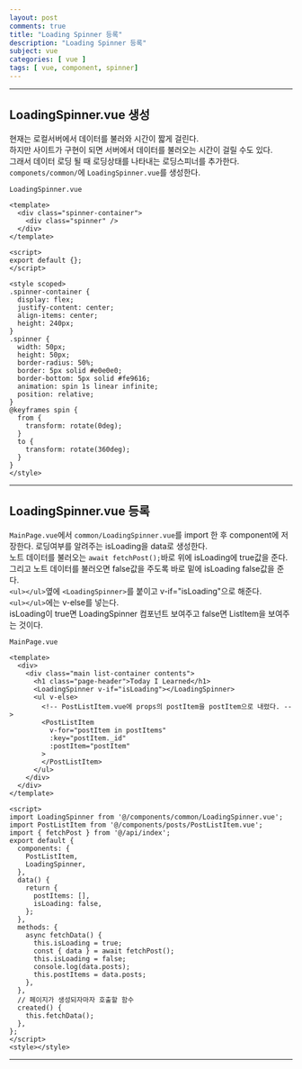 ```yaml
---
layout: post
comments: true
title: "Loading Spinner 등록"
description: "Loading Spinner 등록"
subject: vue
categories: [ vue ]
tags: [ vue, component, spinner]
---
```


<hr>

## LoadingSpinner.vue 생성

현재는 로컬서버에서 데이터를 불러와 시간이 짧게 걸린다.  
하지만 사이트가 구현이 되면 서버에서 데이터를 불러오는 시간이 걸릴 수도 있다.  
그래서 데이터 로딩 될 때 로딩상태를 나타내는 로딩스피너를 추가한다.  
`componets/common/`에 `LoadingSpinner.vue`를 생성한다.

`LoadingSpinner.vue`
```vue
<template>
  <div class="spinner-container">
    <div class="spinner" />
  </div>
</template>

<script>
export default {};
</script>

<style scoped>
.spinner-container {
  display: flex;
  justify-content: center;
  align-items: center;
  height: 240px;
}
.spinner {
  width: 50px;
  height: 50px;
  border-radius: 50%;
  border: 5px solid #e0e0e0;
  border-bottom: 5px solid #fe9616;
  animation: spin 1s linear infinite;
  position: relative;
}
@keyframes spin {
  from {
    transform: rotate(0deg);
  }
  to {
    transform: rotate(360deg);
  }
}
</style>
```

<hr>

## LoadingSpinner.vue 등록

`MainPage.vue`에서 `common/LoadingSpinner.vue`를 import 한 후 component에 저장한다.
로딩여부를 알려주는 isLoading을 data로 생성한다.  
노트 데이터를 불러오는 `await fetchPost();`바로 위에 isLoading에 true값을 준다.  
그리고 노트 데이터를 불러오면 false값을 주도록 바로 밑에 isLoading false값을 준다.  
`<ul></ul>`옆에 `<LoadingSpinner>`를 붙이고 v-if="isLoading"으로 해준다.  
`<ul></ul>`에는 v-else를 넣는다.  
isLoading이 true면 LoadingSpinner 컴포넌트 보여주고 false면 ListItem을 보여주는 것이다.  

`MainPage.vue`
```vue
<template>
  <div>
    <div class="main list-container contents">
      <h1 class="page-header">Today I Learned</h1>
      <LoadingSpinner v-if="isLoading"></LoadingSpinner>
      <ul v-else>
        <!-- PostListItem.vue에 props의 postItem을 postItem으로 내렸다. -->
        <PostListItem
          v-for="postItem in postItems"
          :key="postItem._id"
          :postItem="postItem"
        >
        </PostListItem>
      </ul>
    </div>
  </div>
</template>

<script>
import LoadingSpinner from '@/components/common/LoadingSpinner.vue';
import PostListItem from '@/components/posts/PostListItem.vue';
import { fetchPost } from '@/api/index';
export default {
  components: {
    PostListItem,
    LoadingSpinner,
  },
  data() {
    return {
      postItems: [],
      isLoading: false,
    };
  },
  methods: {
    async fetchData() {
      this.isLoading = true;
      const { data } = await fetchPost();
      this.isLoading = false;
      console.log(data.posts);
      this.postItems = data.posts;
    },
  },
  // 페이지가 생성되자마자 호출할 함수
  created() {
    this.fetchData();
  },
};
</script>
<style></style>
```

<hr>

